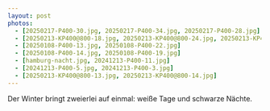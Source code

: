 ```yaml
---
layout: post
photos:
  - [20250217-P400-30.jpg, 20250217-P400-34.jpg, 20250217-P400-28.jpg]
  - [20250213-KP400@800-18.jpg, 20250213-KP400@800-24.jpg, 20250213-KP400@800-21.jpg]
  - [20250108-P400-13.jpg, 20250108-P400-22.jpg]
  - [20250108-P400-14.jpg, 20250108-P400-19.jpg]
  - [hamburg-nacht.jpg, 20241213-P400-11.jpg]
  - [20241213-P400-5.jpg, 20241213-P400-3.jpg]
  - [20250213-KP400@800-13.jpg, 20250213-KP400@800-14.jpg]
---
```


Der Winter bringt zweierlei auf einmal: weiße Tage und schwarze Nächte.
